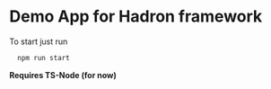 # Demo App for Hadron framework

To start just run

```bash
  npm run start
```

<b>Requires TS-Node (for now)</b>
